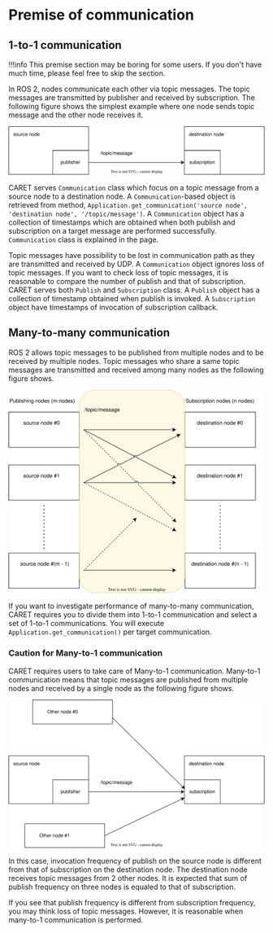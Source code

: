 # Premise of communication

## 1-to-1 communication

<prettier-ignore-start>
!!!info
    This premise section may be boring for some users. If you don't have much time, please feel free to skip the section.
<prettier-ignore-end>

In ROS 2, nodes communicate each other via topic messages. The topic messages are transmitted by publisher and received by subscription. The following figure shows the simplest example where one node sends topic message and the other node receives it.

![simple communication](../../imgs/simple_communication.svg)

CARET serves `Communication` class which focus on a topic message from a source node to a destination node. A `Communication`-based object is retrieved from method, `Application.get_communication('source node', 'destination node', '/topic/message')`. A `Communication` object has a collection of timestamps which are obtained when both publish and subscription on a target message are performed successfully. `Communication` class is explained in the page.

Topic messages have possibility to be lost in communication path as they are transmitted and received by UDP. A `Communication` object ignores loss of topic messages. If you want to check loss of topic messages, it is reasonable to compare the number of publish and that of subscription. CARET serves both `Publish` and `Subscription` class. A `Publish` object has a collection of timestamp obtained when publish is invoked. A `Subscription` object have timestamps of invocation of subscription callback.

## Many-to-many communication

ROS 2 allows topic messages to be published from multiple nodes and to be received by multiple nodes. Topic messages who share a same topic messages are transmitted and received among many nodes as the following figure shows.

![many-to-many communication](../../imgs/many_to_many_communication.svg)

If you want to investigate performance of many-to-many communication, CARET requires you to divide them into 1-to-1 communication and select a set of 1-to-1 communications. You will execute `Application.get_communication()` per target communication.

### Caution for Many-to-1 communication

CARET requires users to take care of Many-to-1 communication. Many-to-1 communication means that topic messages are published from multiple nodes and received by a single node as the following figure shows.

![multiple publisher](../../imgs/multiple_publisher.svg)

In this case, invocation frequency of publish on the source node is different from that of subscription on the destination node. The destination node receives topic messages from 2 other nodes. It is expected that sum of publish frequency on three nodes is equaled to that of subscription.

If you see that publish frequency is different from subscription frequency, you may think loss of topic messages. However, it is reasonable when many-to-1 communication is performed.
